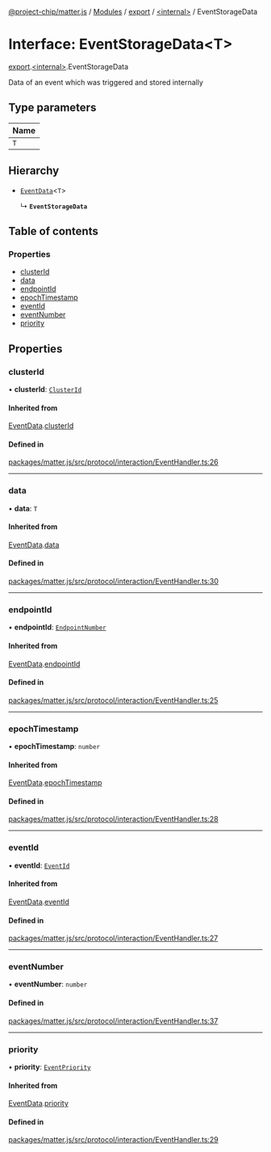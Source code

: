 [@project-chip/matter.js](../README.md) / [Modules](../modules.md) / [export](../modules/export.md) / [\<internal\>](../modules/export._internal_.md) / EventStorageData

# Interface: EventStorageData\<T\>

[export](../modules/export.md).[\<internal\>](../modules/export._internal_.md).EventStorageData

Data of an event which was triggered and stored internally

## Type parameters

| Name |
| :------ |
| `T` |

## Hierarchy

- [`EventData`](export._internal_.EventData.md)\<`T`\>

  ↳ **`EventStorageData`**

## Table of contents

### Properties

- [clusterId](export._internal_.EventStorageData.md#clusterid)
- [data](export._internal_.EventStorageData.md#data)
- [endpointId](export._internal_.EventStorageData.md#endpointid)
- [epochTimestamp](export._internal_.EventStorageData.md#epochtimestamp)
- [eventId](export._internal_.EventStorageData.md#eventid)
- [eventNumber](export._internal_.EventStorageData.md#eventnumber)
- [priority](export._internal_.EventStorageData.md#priority)

## Properties

### clusterId

• **clusterId**: [`ClusterId`](../modules/datatype_export.md#clusterid)

#### Inherited from

[EventData](export._internal_.EventData.md).[clusterId](export._internal_.EventData.md#clusterid)

#### Defined in

[packages/matter.js/src/protocol/interaction/EventHandler.ts:26](https://github.com/project-chip/matter.js/blob/dfd1dc35/packages/matter.js/src/protocol/interaction/EventHandler.ts#L26)

___

### data

• **data**: `T`

#### Inherited from

[EventData](export._internal_.EventData.md).[data](export._internal_.EventData.md#data)

#### Defined in

[packages/matter.js/src/protocol/interaction/EventHandler.ts:30](https://github.com/project-chip/matter.js/blob/dfd1dc35/packages/matter.js/src/protocol/interaction/EventHandler.ts#L30)

___

### endpointId

• **endpointId**: [`EndpointNumber`](../modules/datatype_export.md#endpointnumber)

#### Inherited from

[EventData](export._internal_.EventData.md).[endpointId](export._internal_.EventData.md#endpointid)

#### Defined in

[packages/matter.js/src/protocol/interaction/EventHandler.ts:25](https://github.com/project-chip/matter.js/blob/dfd1dc35/packages/matter.js/src/protocol/interaction/EventHandler.ts#L25)

___

### epochTimestamp

• **epochTimestamp**: `number`

#### Inherited from

[EventData](export._internal_.EventData.md).[epochTimestamp](export._internal_.EventData.md#epochtimestamp)

#### Defined in

[packages/matter.js/src/protocol/interaction/EventHandler.ts:28](https://github.com/project-chip/matter.js/blob/dfd1dc35/packages/matter.js/src/protocol/interaction/EventHandler.ts#L28)

___

### eventId

• **eventId**: [`EventId`](../modules/datatype_export.md#eventid)

#### Inherited from

[EventData](export._internal_.EventData.md).[eventId](export._internal_.EventData.md#eventid)

#### Defined in

[packages/matter.js/src/protocol/interaction/EventHandler.ts:27](https://github.com/project-chip/matter.js/blob/dfd1dc35/packages/matter.js/src/protocol/interaction/EventHandler.ts#L27)

___

### eventNumber

• **eventNumber**: `number`

#### Defined in

[packages/matter.js/src/protocol/interaction/EventHandler.ts:37](https://github.com/project-chip/matter.js/blob/dfd1dc35/packages/matter.js/src/protocol/interaction/EventHandler.ts#L37)

___

### priority

• **priority**: [`EventPriority`](../enums/cluster_export.EventPriority.md)

#### Inherited from

[EventData](export._internal_.EventData.md).[priority](export._internal_.EventData.md#priority)

#### Defined in

[packages/matter.js/src/protocol/interaction/EventHandler.ts:29](https://github.com/project-chip/matter.js/blob/dfd1dc35/packages/matter.js/src/protocol/interaction/EventHandler.ts#L29)
